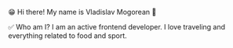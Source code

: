 😁 Hi there! 
My name is Vladislav Mogorean 👋

✅ Who am I?
I am an active frontend developer. I love traveling and everything related to food and sport.
